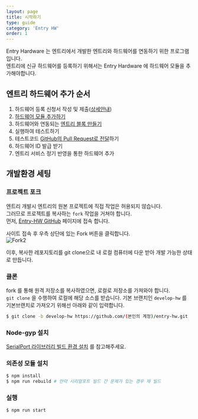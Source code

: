 ```yaml
---
layout: page
title: 시작하기
type: guide
category: 'Entry HW'
order: 1
---
```


Entry Hardware 는 엔트리에서 개발한 엔트리와 하드웨어를 연동하기 위한 프로그램입니다.  
엔트리에 신규 하드웨어를 등록하기 위해서는 Entry Hardware 에 하드웨어 모듈을 추가해야합니다.

## 엔트리 하드웨어 추가 순서
1. 하드웨어 등록 신청서 작성 및 제출([상세안내](/docs/guide/entry-hw/2017-05-16-enroll_entry-hw.html))
2. [하드웨어 모듈 추가하기](/docs/guide/entry-hw/2016-05-03-add_module.html)
3. 하드웨어와 연동되는 [엔트리 블록 만들기](/docs/guide/entryjs/2016-05-22-add_new_blocks.html)
4. 실행하여 테스트하기
5. 테스트코드 [GitHub의 Pull Request로 전달](/docs/guide/etc/2016-05-03-git_fork.html)하기
6. 하드웨어 ID 발급 받기
7. 엔트리 서비스 정기 반영을 통한 하드웨어 추가

## 개발환경 세팅

### 프로젝트 포크

엔트리 개발시 엔트리의 원본 프로젝트에 직접 작업은 허용되지 않습니다.  
그러므로 프로젝트를 복사하는 `fork` 작업을 거쳐야 합니다.  
먼저, [Entry-HW GitHub](https://github.com/entrylabs/entry-hw) 페이지에 접속 합니다.  

사이트 접속 후 우측 상단에 있는 Fork 버튼을 클릭합니다.  
![Fork2](/docs/images/entry-hw/fork2.png)  

이후, 복사한 레포지토리를 git clone으로 내 로컬 컴퓨터에 다운 받아 개발 가능한 상태로 만듭니다.

### 클론

fork 를 통해 원격 저장소를 복사하였으면, 로컬로 저장소를 가져와야 합니다.  
`git clone` 을 수행하여 로컬에 해당 소스를 받습니다. 기본 브랜치인 `develop-hw` 를 기본브랜치로 가져오기 위해선 아래와 같이 입력합니다.
``` bash
$ git clone -b develop-hw https://github.com/(본인의 계정)/entry-hw.git
```

### Node-gyp 설치

[SerialPort 라이브러리 빌드 환경 설치](http://localhost:5000/docs/guide/basic/setting_environment.html#SerialPort-%EB%9D%BC%EC%9D%B4%EB%B8%8C%EB%9F%AC%EB%A6%AC-%EB%B9%8C%EB%93%9C-%ED%99%98%EA%B2%BD-%EC%84%A4%EC%B9%98) 를 참고해주세요.

### 의존성 모듈 설치  

``` bash
$ npm install
$ npm run rebuild # 만약 시리얼포트 빌드 간 문제가 있는 경우 재 빌드
```

### 실행

``` bash
$ npm run start
```
